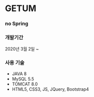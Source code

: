 # GETUM
### no Spring

### 개발기간
2020년 3월 2일 ~

### 사용 기술
* JAVA 8
* MySQL 5.5
* TOMCAT 8.0
* HTML5, CSS3, JS, JQuery, Bootstrap4
